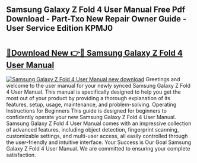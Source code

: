 ## Samsung Galaxy Z Fold 4 User Manual Free Pdf Download - Part-Txo New Repair Owner Guide - User Service Edition KPMJ0

# <h2><a href="http://cf11569.oget.top/?id=Samsung+Galaxy+Z+Fold+4+User+Manual">🔗Download New 👉🔴 Samsung Galaxy Z Fold 4 User Manual</a></h2>

[![Samsung Galaxy Z Fold 4 User Manual new download](https://i.imgur.com/5g1atiW.png)](http://cf11569.oget.top/?id=Samsung+Galaxy+Z+Fold+4+User+Manual)
Greetings and welcome to the user manual for your newly synced Samsung Galaxy Z Fold 4 User Manual. This manual is specifically designed to help you get the most out of your product by providing a thorough explanation of its features, setup, usage, maintenance, and problem-solving. Operating Instructions for Beginners This guide is designed for beginners to confidently operate your new Samsung Galaxy Z Fold 4 User Manual. Samsung Galaxy Z Fold 4 User Manual comes with an impressive collection of advanced features, including object detection, fingerprint scanning, customizable settings, and multi-user access, all easily controlled through the user-friendly and intuitive interface. Your Success is Our Goal Samsung Galaxy Z Fold 4 User Manual. We are committed to ensuring your complete satisfaction.
